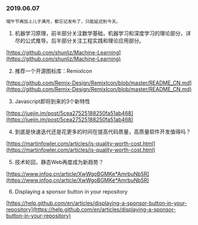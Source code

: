 ### 2019.06.07

`端午节再加上儿子满月，都忘记发布了，只能延迟到今天。`

1. 机器学习原理，前半部分关注数学基础，机器学习和深度学习的理论部分，详尽的公式推导。后半部分关注工程实践和理论应用部分。

[https://github.com/shunliz/Machine-Learning](https://github.com/shunliz/Machine-Learning)

2. 推荐一个开源图标库：RemixIcon

[https://github.com/Remix-Design/RemixIcon/blob/master/README_CN.md](https://github.com/Remix-Design/RemixIcon/blob/master/README_CN.md)

3. Javascript即将到来的3个新特性

[https://juejin.im/post/5cea27525188250fa51ab468](https://juejin.im/post/5cea27525188250fa51ab468)

4. 到底是快速迭代还是花更多的时间在提高代码质量，高质量软件开发值得吗？

[https://martinfowler.com/articles/is-quality-worth-cost.html](https://martinfowler.com/articles/is-quality-worth-cost.html)

5. 技术轮回，静态Web再度成为新趋势？

[https://www.infoq.cn/article/XwWgoBGMKe*AmrbuNb5R](https://www.infoq.cn/article/XwWgoBGMKe*AmrbuNb5R)

6. Displaying a sponsor button in your repository

[https://help.github.com/en/articles/displaying-a-sponsor-button-in-your-repository](https://help.github.com/en/articles/displaying-a-sponsor-button-in-your-repository)